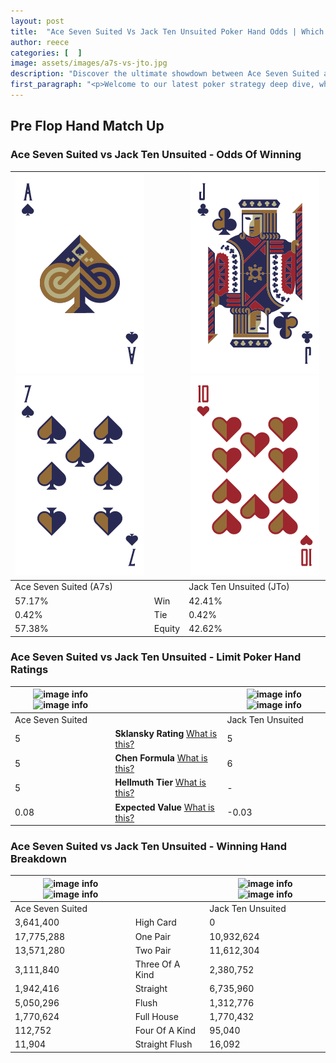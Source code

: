 ```yaml
---
layout: post
title:  "Ace Seven Suited Vs Jack Ten Unsuited Poker Hand Odds | Which Is The Better Hand In Poker? A Complete Guide"
author: reece
categories: [  ]
image: assets/images/a7s-vs-jto.jpg
description: "Discover the ultimate showdown between Ace Seven Suited and Jack Ten Unsuited in poker! Uncover the odds, strategies, and scenarios where one hand triumphs over the other. Get ready to up your poker game with this thrilling analysis."
first_paragraph: "<p>Welcome to our latest poker strategy deep dive, where we're pitting two distinct hands against each other in a high-stakes showdown: Ace Seven Suited vs Jack Ten Unsuited.</p><p>In the dynamic world of poker, every decision counts, and knowing which hand holds the upper hand is key to your success at the table.</p><p>In this article, we'll dissect these two hands, explore the scenarios where one dominates the other, and equip you with the knowledge to make strategic choices that can tip the odds in your favor.</p><p>Get ready to unravel the intriguing dynamics of these poker hands and elevate your game to new heights.</p>"
---
```




[comment]: # (sp0)

## Pre Flop Hand Match Up

<div class="table hand-ratings" markdown="1"> 



### Ace Seven Suited vs Jack Ten Unsuited - Odds Of Winning


    
| ![image info](assets/images/hand1/a.png) ![image info](assets/images/hand1/7.png) |  | ![image info](assets/images/hand2/j.png) ![image info](assets/images/hand2/to.png) |
| -------- | -------- | -------- |
| Ace Seven Suited (A7s) |  | Jack Ten Unsuited (JTo) |
| 57.17% | Win | 42.41% |
| 0.42% | Tie | 0.42% |
| 57.38% | Equity | 42.62% |




[comment]: # (sp1)



### Ace Seven Suited vs Jack Ten Unsuited - Limit Poker Hand Ratings


    
| ![image info](https://www.riverpairs.com/assets/images/hand1/a.png) ![image info](https://www.riverpairs.com/assets/images/hand1/7.png) |  | ![image info](https://www.riverpairs.com/assets/images/hand2/j.png) ![image info](https://www.riverpairs.com/assets/images/hand2/to.png) |
| -------- | -------- | -------- |
| Ace Seven Suited |  | Jack Ten Unsuited |
| 5 | **Sklansky Rating** [What is this?](/sklansky-rating-explained) | 5 |
| 5 | **Chen Formula** [What is this?](/chen-formula-explained) | 6 |
| 5 | **Hellmuth Tier** [What is this?](/Hellmuth-tier-explained) | - |
| 0.08 | **Expected Value** [What is this?](/expected-value-explained) | -0.03 |




[comment]: # (sp2)



### Ace Seven Suited vs Jack Ten Unsuited - Winning Hand Breakdown


    
| ![image info](https://www.riverpairs.com/assets/images/hand1/a.png) ![image info](https://www.riverpairs.com/assets/images/hand1/7.png) |  | ![image info](https://www.riverpairs.com/assets/images/hand2/j.png) ![image info](https://www.riverpairs.com/assets/images/hand2/to.png) |
| -------- | -------- | -------- |
| Ace Seven Suited |  | Jack Ten Unsuited |
| 3,641,400 | High Card | 0 |
| 17,775,288 | One Pair | 10,932,624 |
| 13,571,280 | Two Pair | 11,612,304 |
| 3,111,840 | Three Of A Kind | 2,380,752 |
| 1,942,416 | Straight | 6,735,960 |
| 5,050,296 | Flush | 1,312,776 |
| 1,770,624 | Full House | 1,770,432 |
| 112,752 | Four Of A Kind | 95,040 |
| 11,904 | Straight Flush | 16,092 |




[comment]: # (sp3)



</div>

[comment]: # (sp4)



[comment]: # (sp5)

